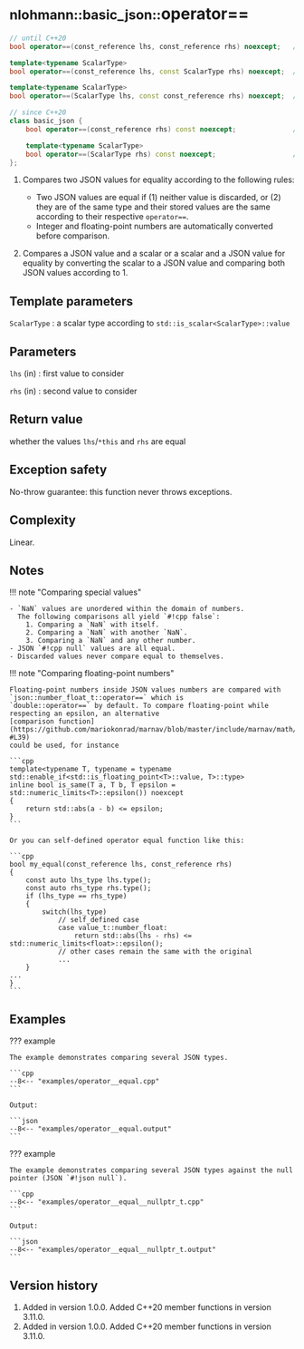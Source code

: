 # <small>nlohmann::basic_json::</small>operator==

```cpp
// until C++20
bool operator==(const_reference lhs, const_reference rhs) noexcept;   // (1)

template<typename ScalarType>
bool operator==(const_reference lhs, const ScalarType rhs) noexcept;  // (2)

template<typename ScalarType>
bool operator==(ScalarType lhs, const const_reference rhs) noexcept;  // (2)

// since C++20
class basic_json {
    bool operator==(const_reference rhs) const noexcept;              // (1)

    template<typename ScalarType>
    bool operator==(ScalarType rhs) const noexcept;                   // (2)
};
```

1. Compares two JSON values for equality according to the following rules:
    - Two JSON values are equal if (1) neither value is discarded, or (2) they are of the same
      type and their stored values are the same according to their respective `operator==`.
    - Integer and floating-point numbers are automatically converted before comparison.

2. Compares a JSON value and a scalar or a scalar and a JSON value for equality by converting the
   scalar to a JSON value and comparing both JSON values according to 1.

## Template parameters

`ScalarType`
:   a scalar type according to `std::is_scalar<ScalarType>::value`

## Parameters

`lhs` (in)
:   first value to consider 

`rhs` (in)
:   second value to consider 

## Return value

whether the values `lhs`/`*this` and `rhs` are equal

## Exception safety

No-throw guarantee: this function never throws exceptions.

## Complexity

Linear.

## Notes

!!! note "Comparing special values"

    - `NaN` values are unordered within the domain of numbers.
      The following comparisons all yield `#!cpp false`:
        1. Comparing a `NaN` with itself.
        2. Comparing a `NaN` with another `NaN`.
        3. Comparing a `NaN` and any other number.
    - JSON `#!cpp null` values are all equal.
    - Discarded values never compare equal to themselves.

!!! note "Comparing floating-point numbers"

    Floating-point numbers inside JSON values numbers are compared with `json::number_float_t::operator==` which is
    `double::operator==` by default. To compare floating-point while respecting an epsilon, an alternative
    [comparison function](https://github.com/mariokonrad/marnav/blob/master/include/marnav/math/floatingpoint.hpp#L34-#L39)
    could be used, for instance
    
    ```cpp
    template<typename T, typename = typename std::enable_if<std::is_floating_point<T>::value, T>::type>
    inline bool is_same(T a, T b, T epsilon = std::numeric_limits<T>::epsilon()) noexcept
    {
        return std::abs(a - b) <= epsilon;
    }
    ```
    
    Or you can self-defined operator equal function like this:
    
    ```cpp
    bool my_equal(const_reference lhs, const_reference rhs)
    {
        const auto lhs_type lhs.type();
        const auto rhs_type rhs.type();
        if (lhs_type == rhs_type)
        {
            switch(lhs_type)
                // self_defined case
                case value_t::number_float:
                    return std::abs(lhs - rhs) <= std::numeric_limits<float>::epsilon();
                // other cases remain the same with the original
                ...
        }
    ...
    }
    ```

## Examples

??? example

    The example demonstrates comparing several JSON types.
        
    ```cpp
    --8<-- "examples/operator__equal.cpp"
    ```
    
    Output:
    
    ```json
    --8<-- "examples/operator__equal.output"
    ```

??? example

    The example demonstrates comparing several JSON types against the null pointer (JSON `#!json null`).
        
    ```cpp
    --8<-- "examples/operator__equal__nullptr_t.cpp"
    ```
    
    Output:
    
    ```json
    --8<-- "examples/operator__equal__nullptr_t.output"
    ```

## Version history

1. Added in version 1.0.0. Added C++20 member functions in version 3.11.0.
2. Added in version 1.0.0. Added C++20 member functions in version 3.11.0.
